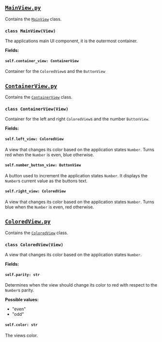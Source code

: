 ## [`MainView.py`](./MainView.py)

Contains the [`MainView`](#class-mainviewview) class.

### `class MainView(View)`

The applications main UI component, it is the outermost container.

**Fields:**

#### `self.container_view: ContainerView`

Container for the `ColoredView`s and the `ButtonView`

## [`ContainerView.py`](./ContainerView.py)

Contains the [`ContainerView`](#class-containerviewview) class.

### `class ContainerView(View)`

Container for the left and right `ColoredView`s and the number `ButtonView`.

**Fields:**

#### `self.left_view: ColoredView`

A view that changes its color based on the application states `Number`.
Turns red when the `Number` is even, blue otherwise.

#### `self.number_button_view: ButtonView`

A button used to increment the application states `Number`. It displays the `Number`s current value as the buttons text.

#### `self.right_view: ColoredView`

A view that changes its color based on the application states `Number`.
Turns blue when the `Number` is even, red otherwise.


## [`ColoredView.py`](./ColoredView.py)

Contains the [`ColoredView`](#class-coloredviewview) class.

### `class ColoredView(View)`

A view that changes its color based on the application states `Number`.

**Fields:**

#### `self.parity: str`
Determines when the view should change its color to red with respect to the `Number`s parity.

**Possible values:**
* "even"
* "odd"

#### `self.color: str`
The views color.